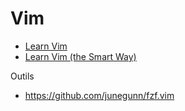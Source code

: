 # Vim

- [Learn Vim](https://github.com/iggredible/Learn-Vim)
- [Learn Vim (the Smart Way)](https://news.ycombinator.com/item?id=24287566)

Outils

- https://github.com/junegunn/fzf.vim

